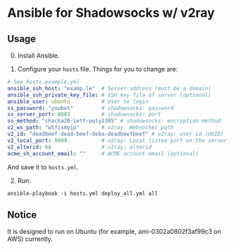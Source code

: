 # Ansible for Shadowsocks w/ v2ray

## Usage

0. Install Ansible.

1. Configure your `hosts` file. Things for you to change are:

``` yaml
# See hosts.example.yml
ansible_ssh_host: "examp.le"  # Server address (must be a domain)
ansible_ssh_private_key_file: # SSH key file of server (optional)
ansible_user: ubuntu          # User to login
ss_password: "youbet"         # shadowsocks: password
ss_server_port: 8883          # shadowsocks: port
ss_method: "chacha20-ietf-poly1305" # shadowsocks: encryption method
v2_ws_path: "wtfismyip"       # v2ray: Websocket path
v2_id: "deadbeef-dead-beef-deba-deadbeefbeef" # v2ray: user id (UUID)
v2_local_port: 9999           # v2ray: Local listen port on the server
v2_alterid: 64                # v2ray: alterid
acme_sh_account_email: ""     # ACME account email (optional)
```

And save it to `hosts.yml`.

2. Run:

```
ansible-playbook -i hosts.yml deploy_all.yml all
```

## Notice

It is designed to run on Ubuntu (for example, ami-0302a0802f3af99c3 on AWS) currently.